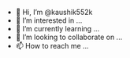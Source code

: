 - 👋 Hi, I’m @kaushik552k
- 👀 I’m interested in ...
- 🌱 I’m currently learning ...
- 💞️ I’m looking to collaborate on ...
- 📫 How to reach me ...

<!---
kaushik552k/kaushik552k is a ✨ special ✨ repository because its `README.md` (this file) appears on your GitHub profile.
You can click the Preview link to take a look at your changes.
--->
